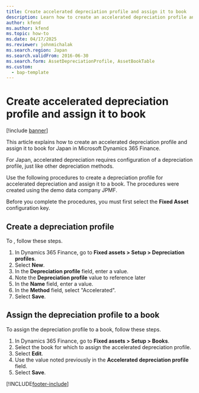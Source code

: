 ```yaml
---
title: Create accelerated depreciation profile and assign it to book
description: Learn how to create an accelerated depreciation profile and assign it to book for Japan in Microsoft Dynamics 365 Finance.
author: kfend
ms.author: kfend
ms.topic: how-to
ms.date: 04/17/2025
ms.reviewer: johnmichalak
ms.search.region: Japan
ms.search.validFrom: 2016-06-30
ms.search.form: AssetDepreciationProfile, AssetBookTable
ms.custom: 
  - bap-template
---
```


# Create accelerated depreciation profile and assign it to book

[!include [banner](../../includes/banner.md)]

This article explains how to create an accelerated depreciation profile and assign it to book for Japan in Microsoft Dynamics 365 Finance.

For Japan, accelerated depreciation requires configuration of a depreciation profile, just like other depreciation methods. 

Use the following procedures to create a depreciation profile for accelerated depreciation and assign it to a book. The procedures were created using the demo data company JPMF.

Before you complete the procedures, you must first select the **Fixed Asset** configuration key.

## Create a depreciation profile

To , follow these steps.

1. In Dynamics 365 Finance, go to **Fixed assets \> Setup \> Depreciation profiles**.
1. Select **New**.
1. In the **Depreciation profile** field, enter a value.
1. Note the **Depreciation profile** value to reference later
1. In the **Name** field, enter a value.
1. In the **Method** field, select "Accelerated".
1. Select **Save**.

## Assign the depreciation profile to a book

To assign the depreciation profile to a book, follow these steps.

1. In Dynamics 365 Finance, go to **Fixed assets \> Setup \> Books**.
1. Select the book for which to assign the accelerated depreciation profile.
1. Select **Edit**.
1. Use the value noted previously in the **Accelerated depreciation profile** field.
1. Select **Save**.



[!INCLUDE[footer-include](../../../includes/footer-banner.md)]
